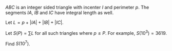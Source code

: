 $ABC$ is an integer sided triangle with incenter $I$ and perimeter $p$.
The segments $IA$, $IB$ and $IC$ have integral length as well. 


Let $L = p + |IA| + |IB| + |IC|$. 


Let $S(P) = \sum L$ for all such triangles where $p \le P$. For example, $S(10^3) = 3619$.


Find $S(10^7)$.
